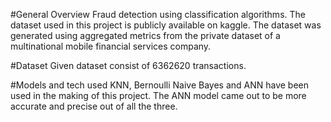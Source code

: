 #General Overview
Fraud detection using classification algorithms. The dataset used in this project is publicly available on kaggle. The dataset was generated using aggregated metrics from the private dataset of a multinational mobile financial services company.

#Dataset
Given dataset consist of 6362620 transactions. 

#Models and tech used
KNN, Bernoulli Naive Bayes and ANN have been used in the making of this project. The ANN model came out to be more accurate and precise out of all the three.
